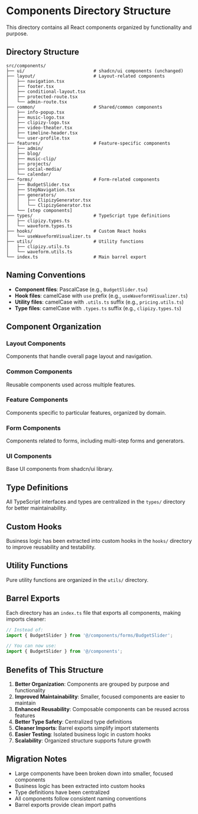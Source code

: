 # Components Directory Structure

This directory contains all React components organized by functionality and purpose.

## Directory Structure

```
src/components/
├── ui/                          # shadcn/ui components (unchanged)
├── layout/                      # Layout-related components
│   ├── navigation.tsx
│   ├── footer.tsx
│   ├── conditional-layout.tsx
│   ├── protected-route.tsx
│   └── admin-route.tsx
├── common/                      # Shared/common components
│   ├── info-popup.tsx
│   ├── music-logo.tsx
│   ├── clipizy-logo.tsx
│   ├── video-theater.tsx
│   ├── timeline-header.tsx
│   └── user-profile.tsx
├── features/                    # Feature-specific components
│   ├── admin/
│   ├── blog/
│   ├── music-clip/
│   ├── projects/
│   ├── social-media/
│   └── calendar/
├── forms/                       # Form-related components
│   ├── BudgetSlider.tsx
│   ├── StepNavigation.tsx
│   ├── generators/
│   │   ├── ClipizyGenerator.tsx
│   │   └── ClipizyGenerator.tsx
│   └── [step components]
├── types/                       # TypeScript type definitions
│   ├── clipizy.types.ts
│   └── waveform.types.ts
├── hooks/                       # Custom React hooks
│   └── useWaveformVisualizer.ts
├── utils/                       # Utility functions
│   ├── clipizy.utils.ts
│   └── waveform.utils.ts
└── index.ts                     # Main barrel export
```

## Naming Conventions

- **Component files**: PascalCase (e.g., `BudgetSlider.tsx`)
- **Hook files**: camelCase with `use` prefix (e.g., `useWaveformVisualizer.ts`)
- **Utility files**: camelCase with `.utils.ts` suffix (e.g., `pricing.utils.ts`)
- **Type files**: camelCase with `.types.ts` suffix (e.g., `clipizy.types.ts`)

## Component Organization

### Layout Components
Components that handle overall page layout and navigation.

### Common Components
Reusable components used across multiple features.

### Feature Components
Components specific to particular features, organized by domain.

### Form Components
Components related to forms, including multi-step forms and generators.

### UI Components
Base UI components from shadcn/ui library.

## Type Definitions

All TypeScript interfaces and types are centralized in the `types/` directory for better maintainability.

## Custom Hooks

Business logic has been extracted into custom hooks in the `hooks/` directory to improve reusability and testability.

## Utility Functions

Pure utility functions are organized in the `utils/` directory.

## Barrel Exports

Each directory has an `index.ts` file that exports all components, making imports cleaner:

```typescript
// Instead of:
import { BudgetSlider } from '@/components/forms/BudgetSlider';

// You can now use:
import { BudgetSlider } from '@/components';
```

## Benefits of This Structure

1. **Better Organization**: Components are grouped by purpose and functionality
2. **Improved Maintainability**: Smaller, focused components are easier to maintain
3. **Enhanced Reusability**: Composable components can be reused across features
4. **Better Type Safety**: Centralized type definitions
5. **Cleaner Imports**: Barrel exports simplify import statements
6. **Easier Testing**: Isolated business logic in custom hooks
7. **Scalability**: Organized structure supports future growth

## Migration Notes

- Large components have been broken down into smaller, focused components
- Business logic has been extracted into custom hooks
- Type definitions have been centralized
- All components follow consistent naming conventions
- Barrel exports provide clean import paths
